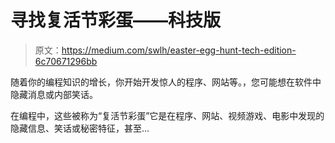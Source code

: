 # 寻找复活节彩蛋——科技版

> 原文：<https://medium.com/swlh/easter-egg-hunt-tech-edition-6c70671296bb>

随着你的编程知识的增长，你开始开发惊人的程序、网站等。，您可能想在软件中隐藏消息或内部笑话。

在编程中，这些被称为“复活节彩蛋”它是在程序、网站、视频游戏、电影中发现的隐藏信息、笑话或秘密特征，甚至…